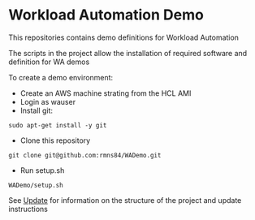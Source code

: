 # Workload Automation Demo
This repositories contains demo definitions for Workload Automation

The scripts in the project allow the installation of required software and definition for WA demos

To create a demo environment:
- Create an AWS machine strating from the HCL AMI
- Login as wauser
- Install git: 
```shell
sudo apt-get install -y git
```
- Clone this repository
```shell
git clone git@github.com:rmns84/WADemo.git
```
- Run setup.sh
```shell
WADemo/setup.sh
```

See [Update](Update.md) for information on the structure of the project and update instructions
